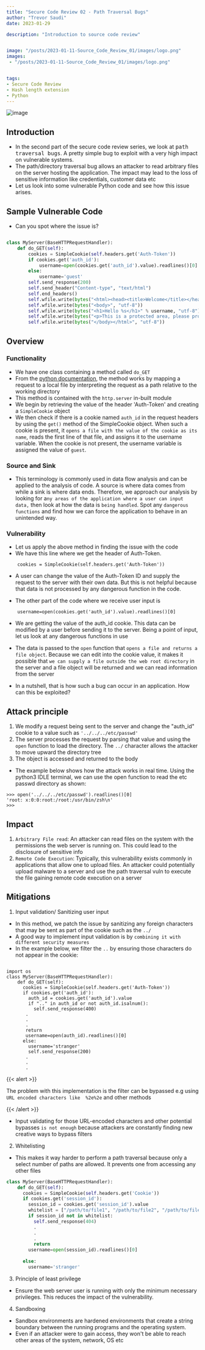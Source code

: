 ```yaml
---
title: "Secure Code Review 02 - Path Traversal Bugs"
author: "Trevor Saudi"
date: 2023-01-29

description: "Introduction to source code review"


image: "/posts/2023-01-11-Source_Code_Review_01/images/logo.png" 
images:
 - "/posts/2023-01-11-Source_Code_Review_01/images/logo.png"


tags:
- Secure Code Review
- Hash length extension 
- Python
---
```



![image](/posts/2022-06-13_zipslip-vulnerability-justctf2022/images/logo.png)

## Introduction

- In the second part of the secure code review series, we look at <kbd>path traversal bugs</kbd>. A pretty simple bug to exploit with a very high impact on vulnerable systems.
- The path/directory traversal bug allows an attacker to read arbitrary files on the server hosting the application. The impact may lead to the loss of sensitive information like credentials, customer data etc
- Let us look into some vulnerable Python code and see how this issue arises.

## Sample Vulnerable Code

- Can you spot where the issue is?

```python

class MyServer(BaseHTTPRequestHandler):
    def do_GET(self):
        cookies = SimpleCookie(self.headers.get('Auth-Token'))
        if cookies.get('auth_id'):
            username=open(cookies.get('auth_id').value).readlines()[0]
        else:
            username='guest'
        self.send_response(200)
        self.send_header("Content-type", "text/html")
        self.end_headers()
        self.wfile.write(bytes("<html><head><title>Welcome</title></head>", "utf-8"))
        self.wfile.write(bytes("<body>", "utf-8"))
        self.wfile.write(bytes("<h1>Hello %s</h1>" % username, "utf-8"))
        self.wfile.write(bytes("<p>This is a protected area, please provide valid token to access</p>", "utf-8"))
        self.wfile.write(bytes("</body></html>", "utf-8"))
```

## Overview


### Functionality

- We have one class containing a method called `do_GET`
- From the [python documentation](https://docs.python.org/3/library/http.server.html#http.server.SimpleHTTPRequestHandler.do_GET), the method works by mapping a request to a local file by interpreting the request as a path relative to the working directory
- This method is contained with the `http.server` in-built module
- We begin by retrieving the value of the header 'Auth-Token' and creating a `SimpleCookie` object
- We then check if there is a cookie named `auth_id` in the request headers by using the `get()` method of the SimpleCookie object. When such a cookie is present, it `opens a file with the value of the cookie as its name`, reads the first line of that file, and assigns it to the username variable. When the cookie is not present, the username variable is assigned the value of `guest`.

### Source and Sink

- This terminology is commonly used in data flow analysis and can be applied to the analysis of code. A source is where data comes from while a sink is where data ends. Therefore, we approach our analysis by looking for a`ny areas of the application where a user can input data,` then look at how the data is `being handled`. Spot any `dangerous functions` and find how we can force the application to behave in an unintended way.

### Vulnerability

- Let us apply the above method in finding the issue with the code
- We have this line where we get the header of Auth-Token. 

```python3
    cookies = SimpleCookie(self.headers.get('Auth-Token'))
```

- A user can change the value of the Auth-Token ID and supply the request to the server with their own data. But this is not helpful because that data is not processed by any dangerous function in the code.

- The other part of the code where we receive user input is

```python3
    username=open(cookies.get('auth_id').value).readlines()[0]
```

- We are getting the value of the auth_id cookie. This data can be modified by a user before sending it to the server. Being a point of input, let us look at any dangerous functions in use

- The data is passed to the `open` function that `opens a file and returns a file object`. Because we can edit into the cookie value, it makes it possible that `we can supply a file outside the web root directory` in the server and a file object will be returned and we can read information from the server

- In a nutshell, that is how such a bug can occur in an application. How can this be exploited?

## Attack principle

1. We modify a request being sent to the server and change the "auth_id" cookie to a value such as `'../../../etc/passwd'`
2. The server processes the request by parsing that value and using the `open` function to load the directory. The `../` character allows the attacker to move upward the directory tree
3. The object is accessed and returned to the body 

- The example below shows how the attack works in real time. Using the python3 IDLE terminal, we can use the open function to read the etc passwd directory as shown: 

```python3
>>> open('../../../etc/passwd').readlines()[0]
'root: x:0:0:root:/root:/usr/bin/zsh\n'
>>> 
```

## Impact

1. `Arbitrary File read`: An attacker can read files on the system with the permissions the web server is running on. This could lead to the disclosure of sensitive info
2. `Remote Code Execution`: Typically, this vulnerability exists commonly in applications that allow one to upload files. An attacker could potentially upload malware to a server and use the path traversal vuln to execute the file gaining remote code execution on a server


## Mitigations

1. Input validation/ Sanitizing user input

- In this method, we patch the issue by sanitizing any foreign characters that may be sent as part of the cookie such as the `../`
- A good way to implement input validation is by `combining it with different security measures`
- In the example below, we filter the `..` by ensuring those characters do not appear in the cookie:

```python3

import os
class MyServer(BaseHTTPRequestHandler):
    def do_GET(self):
      cookies = SimpleCookie(self.headers.get('Auth-Token'))
      if cookies.get('auth_id'):
        auth_id = cookies.get('auth_id').value
        if ".." in auth_id or not auth_id.isalnum():
          self.send_response(400)
       .
       .
       .
       return
       username=open(auth_id).readlines()[0]
      else:
        username='stranger'
        self.send_response(200)
       .
       .
       .

```
{{< alert >}}

The problem with this implementation is the filter can be bypassed e.g using `URL encoded characters like  %2e%2e`  and other methods

{{< /alert >}}

- Input validating for those URL-encoded characters and other potential bypasses `is not enough` because attackers are constantly finding new creative ways to bypass filters

2. Whitelisting

- This makes it way harder to perform a path traversal because only a select number of paths are allowed. It prevents one from accessing any other files 

```python
class MyServer(BaseHTTPRequestHandler):
    def do_GET(self):
      cookies = SimpleCookie(self.headers.get('Cookie'))
      if cookies.get('session_id'):
        session_id = cookies.get('session_id').value
        whitelist = ["/path/to/file1", "/path/to/file2", "/path/to/file3"]
        if session_id not in whitelist:
          self.send_response(404)
          .
          .
          .
          return
        username=open(session_id).readlines()[0]
        
      else:
        username='stranger'

```
3. Principle of least privilege

- Ensure the web server user is running with only the minimum necessary privileges. This reduces the impact of the vulnerability.

4. Sandboxing

- Sandbox environments are hardened environments that create a string boundary between the running programs and the operating system.
- Even if an attacker were to gain access, they won't be able to reach other areas of the system, network, OS etc